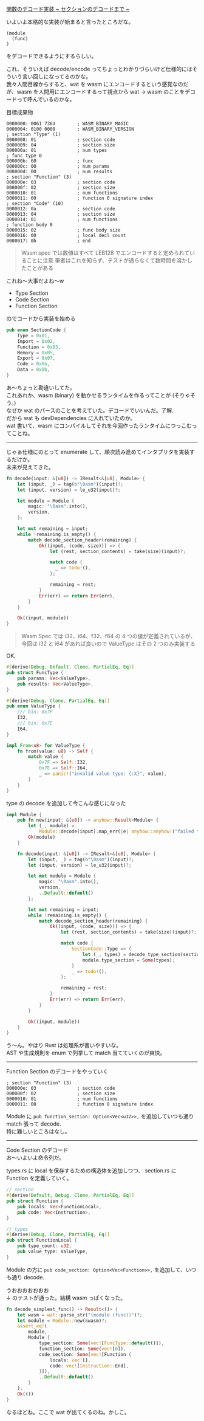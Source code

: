 [関数のデコード実装 ~ セクションのデコードまで ~](https://zenn.dev/skanehira/books/writing-wasm-runtime-in-rust/viewer/06_decode_function_1)

いよいよ本格的な実装が始まると言ったところだな。

```wat
(module
  (func)
)
```

をデコードできるようにするらしい。

これ、そういえば decode/encode ってちょっとわかりづらいけど仕様的にはそういう言い回しになってるのかな。\
我々人間目線からすると、wat を wasm にエンコードするという感覚なのだが、wasm を人間用にエンコードするって視点から wat -> wasm のことをデコードって呼んでいるのかな。

目標成果物

```
0000000: 0061 736d        ; WASM_BINARY_MAGIC
0000004: 0100 0000        ; WASM_BINARY_VERSION
; section "Type" (1)
0000008: 01               ; section code
0000009: 04               ; section size
000000a: 01               ; num types
; func type 0
000000b: 60               ; func
000000c: 00               ; num params
000000d: 00               ; num results
; section "Function" (3)
000000e: 03               ; section code
000000f: 02               ; section size
0000010: 01               ; num functions
0000011: 00               ; function 0 signature index
; section "Code" (10)
0000012: 0a               ; section code
0000013: 04               ; section size
0000014: 01               ; num functions
; function body 0
0000015: 02               ; func body size
0000016: 00               ; local decl count
0000017: 0b               ; end
```

> Wasm spec では数値はすべて LEB128 でエンコードすると定められていることに注意
> 筆者はこれを知らず、テストが通らなくて数時間を溶かしたことがある

これね〜大事だよね〜w

- Type Section
- Code Section
- Function Section

のでコードから実装を始める

```rs
pub enum SectionCode {
    Type = 0x01,
    Import = 0x02,
    Function = 0x03,
    Memory = 0x05,
    Export = 0x07,
    Code = 0x0a,
    Data = 0x0b,
}
```

あ〜ちょっと勘違いしてた。\
これあれか、wasm (binary) を動かせるランタイムを作るってことが (そりゃそう。)\
なぜか wat のパースのことを考えていた。デコードでいいんだ。了解.\
だから wat も devDependencies に入れていたのか。\
wat 書いて、wasm にコンパイルしてそれを今回作ったランタイムにつっこむってことね。

---

じゃぁ仕様にのとって enumerate して、順次読み進めてインタプリタを実装するだけか。\
未来が見えてきた。

```rs
fn decode(input: &[u8]) -> IResult<&[u8], Module> {
    let (input, _) = tag(b"\0asm")(input)?;
    let (input, version) = le_u32(input)?;

    let module = Module {
        magic: "\0asm".into(),
        version,
    };

    let mut remaining = input;
    while !remaining.is_empty() {
        match decode_section_header(remaining) {
            Ok((input, (code, size))) => {
                let (rest, section_contents) = take(size)(input)?;

                match code {
                  _ => todo!(),
                };

                remaining = rest;
            }
            Err(err) => return Err(err),
        }
    }

    Ok((input, module))
}
```

> Wasm Spec では i32、i64、f32、f64 の 4 つの値が定義されているが、
> 今回は i32 と i64 があれば良いので ValueType はその 2 つのみ実装する

OK.

```rs
#[derive(Debug, Default, Clone, PartialEq, Eq)]
pub struct FuncType {
    pub params: Vec<ValueType>,
    pub results: Vec<ValueType>,
}

#[derive(Debug, Clone, PartialEq, Eq)]
pub enum ValueType {
    /// bin: 0x7F
    I32,
    /// bin: 0x7E
    I64,
}

impl From<u8> for ValueType {
    fn from(value: u8) -> Self {
        match value {
            0x7F => Self::I32,
            0x7E => Self::I64,
            _ => panic!("invalid value type: {:X}", value),
        }
    }
}
```

type の decode を追加して今こんな感じになった

```rs
impl Module {
    pub fn new(input: &[u8]) -> anyhow::Result<Module> {
        let (_, module) =
            Module::decode(input).map_err(|e| anyhow::anyhow!("failed to parse wasm: {}", e))?;
        Ok(module)
    }

    fn decode(input: &[u8]) -> IResult<&[u8], Module> {
        let (input, _) = tag(b"\0asm")(input)?;
        let (input, version) = le_u32(input)?;

        let mut module = Module {
            magic: "\0asm".into(),
            version,
            ..Default::default()
        };

        let mut remaining = input;
        while !remaining.is_empty() {
            match decode_section_header(remaining) {
                Ok((input, (code, size))) => {
                    let (rest, section_contents) = take(size)(input)?;

                    match code {
                        SectionCode::Type => {
                            let (_, types) = decode_type_section(section_contents)?;
                            module.type_section = Some(types);
                        }
                        _ => todo!(),
                    };

                    remaining = rest;
                }
                Err(err) => return Err(err),
            }
        }

        Ok((input, module))
    }
}
```

う〜ん。やはり Rust は処理系が書いやすいな。\
AST や生成規則を enum で列挙して match 当てていくのが爽快。

---

Function Section のデコードをやっていく

```
; section "Function" (3)
000000e: 03               ; section code
000000f: 02               ; section size
0000010: 01               ; num functions
0000011: 00               ; function 0 signature index
```

Module に `pub function_section: Option<Vec<u32>>,` を追加していつも通り match 張って decode.\
特に難しいところはなし。

---

Code Section のデコード\
お〜いよいよ命令列だ。

types.rs に local を保存するための構造体を追加しつつ、
section.rs に Function を定義していく。

```rs
// section
#[derive(Default, Debug, Clone, PartialEq, Eq)]
pub struct Function {
    pub locals: Vec<FunctionLocal>,
    pub code: Vec<Instruction>,
}

// types
#[derive(Debug, Clone, PartialEq, Eq)]
pub struct FunctionLocal {
    pub type_count: u32,
    pub value_type: ValueType,
}
```

Module の方に `pub code_section: Option<Vec<Function>>,` を追加して、いつも通り decode.

うおおおおおおお\
↓ のテストが通った。結構 wasm っぽくなった。

```rs
fn decode_simplest_func() -> Result<()> {
    let wasm = wat::parse_str("(module (func))")?;
    let module = Module::new(&wasm)?;
    assert_eq!(
        module,
        Module {
            type_section: Some(vec![FuncType::default()]),
            function_section: Some(vec![0]),
            code_section: Some(vec![Function {
                locals: vec![],
                code: vec![Instruction::End],
            }]),
            ..Default::default()
        }
    );
    Ok(())
}
```

なるほどね。ここで wat が出てくるのね。かしこ。
